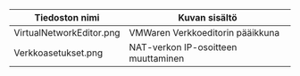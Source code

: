 | Tiedoston nimi | Kuvan sisältö |
|---|---|
| VirtualNetworkEditor.png | VMWaren Verkkoeditorin pääikkuna |
| Verkkoasetukset.png | NAT-verkon IP-osoitteen muuttaminen |
